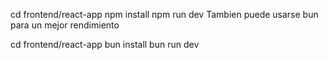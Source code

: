 cd frontend/react-app
npm install
npm run dev
Tambien puede usarse bun para un mejor rendimiento

cd frontend/react-app
bun install
bun run dev
